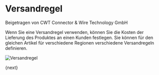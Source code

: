 # Versandregel
<span class="text-muted contributed-by">Beigetragen von CWT Connector & Wire Technology GmbH</span>

Wenn Sie eine Versandregel verwenden, können Sie die Kosten der Lieferung des Produktes an einen Kunden festlegen. Sie können für den gleichen Artikel für verschiedene Regionen verschiedene Versandregeln definieren.

<img class="screenshot" alt="Versandregel" src="{{docs_base_url}}/assets/img/selling/shipping-rule.png">

{next}
